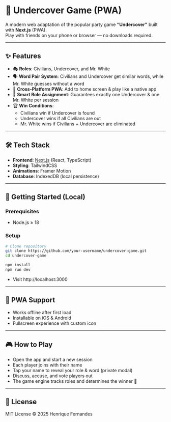 # 🔎 Undercover Game (PWA)

A modern web adaptation of the popular party game **“Undercover”** built with **Next.js** (PWA).  
Play with friends on your phone or browser — no downloads required.

---

## ✨ Features

- 🎭 **Roles**: Civilians, Undercover, and Mr. White
- 🗣️ **Word Pair System**: Civilians and Undercover get similar words, while Mr. White guesses without a word
- 📱 **Cross-Platform PWA**: Add to home screen & play like a native app
- 🔀 **Smart Role Assignment**: Guarantees exactly one Undercover & one Mr. White per session
- 🏆 **Win Conditions**:
  - Civilians win if Undercover is found
  - Undercover wins if all Civilians are out
  - Mr. White wins if Civilians + Undercover are eliminated

---

## 🛠️ Tech Stack

- **Frontend**: [Next.js](https://nextjs.org/) (React, TypeScript)
- **Styling**: TailwindCSS
- **Animations**: Framer Motion
- **Database**: IndexedDB (local persistence)

---

## 🏃 Getting Started (Local)

### Prerequisites

- Node.js ≥ 18

### Setup

```bash
# Clone repository
git clone https://github.com/your-username/undercover-game.git
cd undercover-game
```

```bash
npm install
npm run dev
```

- Visit http://localhost:3000

---

## 📱 PWA Support

- Works offline after first load
- Installable on iOS & Android
- Fullscreen experience with custom icon

---

## 🎮 How to Play

- Open the app and start a new session
- Each player joins with their name
- Tap your name to reveal your role & word (private modal)
- Discuss, accuse, and vote players out
- The game engine tracks roles and determines the winner 🎉

---

## 📜 License

MIT License © 2025 Henrique Fernandes
